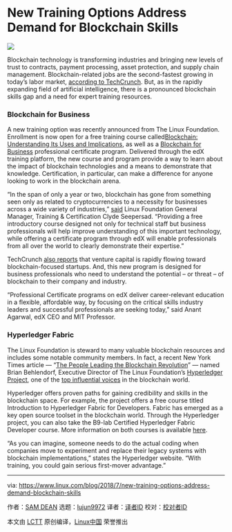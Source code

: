New Training Options Address Demand for Blockchain Skills
======

![](https://www.linux.com/sites/lcom/files/styles/rendered_file/public/blockchain-301.png?itok=1EA-Ob6F)

Blockchain technology is transforming industries and bringing new levels of trust to contracts, payment processing, asset protection, and supply chain management. Blockchain-related jobs are the second-fastest growing in today’s labor market, [according to TechCrunch][1]. But, as in the rapidly expanding field of artificial intelligence, there is a pronounced blockchain skills gap and a need for expert training resources.

### Blockchain for Business

A new training option was recently announced from The Linux Foundation. Enrollment is now open for a free training course called[Blockchain: Understanding Its Uses and Implications][2], as well as a [Blockchain for Business][2] professional certificate program. Delivered through the edX training platform, the new course and program provide a way to learn about the impact of blockchain technologies and a means to demonstrate that knowledge. Certification, in particular, can make a difference for anyone looking to work in the blockchain arena.

“In the span of only a year or two, blockchain has gone from something seen only as related to cryptocurrencies to a necessity for businesses across a wide variety of industries,” [said][3] Linux Foundation General Manager, Training & Certification Clyde Seepersad. “Providing a free introductory course designed not only for technical staff but business professionals will help improve understanding of this important technology, while offering a certificate program through edX will enable professionals from all over the world to clearly demonstrate their expertise.”

TechCrunch [also reports][4] that venture capital is rapidly flowing toward blockchain-focused startups. And, this new program is designed for business professionals who need to understand the potential – or threat – of blockchain to their company and industry.

“Professional Certificate programs on edX deliver career-relevant education in a flexible, affordable way, by focusing on the critical skills industry leaders and successful professionals are seeking today,” said Anant Agarwal, edX CEO and MIT Professor.

### Hyperledger Fabric

The Linux Foundation is steward to many valuable blockchain resources and includes some notable community members. In fact, a recent New York Times article — “[The People Leading the Blockchain Revolution][5]” — named Brian Behlendorf, Executive Director of The Linux Foundation’s [Hyperledger Project][6], one of the [top influential voices][7] in the blockchain world.

Hyperledger offers proven paths for gaining credibility and skills in the blockchain space. For example, the project offers a free course titled Introduction to Hyperledger Fabric for Developers. Fabric has emerged as a key open source toolset in the blockchain world. Through the Hyperledger project, you can also take the B9-lab Certified Hyperledger Fabric Developer course. More information on both courses is available [here][8].

“As you can imagine, someone needs to do the actual coding when companies move to experiment and replace their legacy systems with blockchain implementations,” states the Hyperledger website. “With training, you could gain serious first-mover advantage.”

--------------------------------------------------------------------------------

via: https://www.linux.com/blog/2018/7/new-training-options-address-demand-blockchain-skills

作者：[SAM DEAN][a]
选题：[lujun9972](https://github.com/lujun9972)
译者：[译者ID](https://github.com/译者ID)
校对：[校对者ID](https://github.com/校对者ID)

本文由 [LCTT](https://github.com/LCTT/TranslateProject) 原创编译，[Linux中国](https://linux.cn/) 荣誉推出

[a]:https://www.linux.com/users/sam-dean
[1]:https://techcrunch.com/2018/02/14/blockchain-engineers-are-in-demand/
[2]:https://www.edx.org/course/understanding-blockchain-and-its-implications
[3]:https://www.linuxfoundation.org/press-release/as-demand-skyrockets-for-blockchain-expertise-the-linux-foundation-and-edx-offer-new-introductory-blockchain-course-and-blockchain-for-business-professional-certificate-program/
[4]:https://techcrunch.com/2018/05/20/with-at-least-1-3-billion-invested-globally-in-2018-vc-funding-for-blockchain-blows-past-2017-totals/
[5]:https://www.nytimes.com/2018/06/27/business/dealbook/blockchain-stars.html
[6]:https://www.hyperledger.org/
[7]:https://www.linuxfoundation.org/blog/hyperledgers-brian-behlendorf-named-as-top-blockchain-influencer-by-new-york-times/
[8]:https://www.hyperledger.org/resources/training
